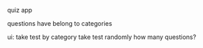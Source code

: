 quiz app

questions
have belong to categories

ui:
	take test by category
	take test randomly
		how many questions? 